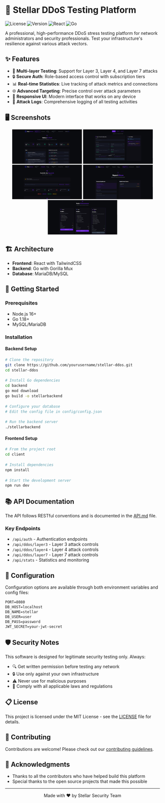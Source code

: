 # 🚀 Stellar DDoS Testing Platform

![License](https://img.shields.io/badge/license-MIT-blue.svg)
![Version](https://img.shields.io/badge/version-1.0.0-brightgreen.svg)
![React](https://img.shields.io/badge/React-18.x-61DAFB?logo=react)
![Go](https://img.shields.io/badge/Go-1.18+-00ADD8?logo=go)

A professional, high-performance DDoS stress testing platform for network administrators and security professionals. Test your infrastructure's resilience against various attack vectors.

## ✨ Features

- 🔄 **Multi-layer Testing**: Support for Layer 3, Layer 4, and Layer 7 attacks
- 🔒 **Secure Auth**: Role-based access control with subscription tiers
- 📊 **Real-time Statistics**: Live tracking of attack metrics and connections
- 🌐 **Advanced Targeting**: Precise control over attack parameters
- 📱 **Responsive UI**: Modern interface that works on any device
- 📝 **Attack Logs**: Comprehensive logging of all testing activities

## 🖥️ Screenshots

<p align="center">
  <img src="dashboard.png" alt="Dashboard" width="45%">
  <img src="attack-panel.png" alt="Attack Panel" width="45%">
  <img src="control.png" alt="Control Panel" width="45%">
  <img src="report-abuse.png" alt="ReportAbuse Panel" width="45%">
  <img src="pack.png" alt="Packages Page" width="45%">
</p>

## 🏗️ Architecture

- **Frontend**: React with TailwindCSS
- **Backend**: Go with Gorilla Mux
- **Database**: MariaDB/MySQL

## 🚀 Getting Started

### Prerequisites

- Node.js 16+
- Go 1.18+
- MySQL/MariaDB

### Installation

#### Backend Setup

```bash
# Clone the repository
git clone https://github.com/yourusername/stellar-ddos.git
cd stellar-ddos

# Install Go dependencies
cd backend
go mod download
go build -o stellarbackend

# Configure your database
# Edit the config file in config/config.json

# Run the backend server
./stellarbackend
```

#### Frontend Setup

```bash
# From the project root
cd client

# Install dependencies
npm install

# Start the development server
npm run dev
```

## 📚 API Documentation

The API follows RESTful conventions and is documented in the [API.md](docs/API.md) file.

### Key Endpoints

- `/api/auth` - Authentication endpoints
- `/api/ddos/layer3` - Layer 3 attack controls
- `/api/ddos/layer4` - Layer 4 attack controls
- `/api/ddos/layer7` - Layer 7 attack controls
- `/api/stats` - Statistics and monitoring

## 🔧 Configuration

Configuration options are available through both environment variables and config files:

```
PORT=8080
DB_HOST=localhost
DB_NAME=stellar
DB_USER=user
DB_PASS=password
JWT_SECRET=your-jwt-secret
```

## 🛡️ Security Notes

This software is designed for legitimate security testing only. Always:

- 🔍 Get written permission before testing any network
- 🔒 Use only against your own infrastructure
- ⚠️ Never use for malicious purposes
- 📜 Comply with all applicable laws and regulations

## 📋 License

This project is licensed under the MIT License - see the [LICENSE](LICENSE) file for details.

## 👥 Contributing

Contributions are welcome! Please check out our [contributing guidelines](CONTRIBUTING.md).

## 🙏 Acknowledgments

- Thanks to all the contributors who have helped build this platform
- Special thanks to the open source projects that made this possible

---

<p align="center">
  Made with ❤️ by Stellar Security Team
</p>
